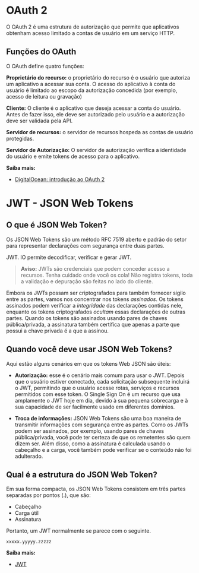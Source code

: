 # OAuth 2

O OAuth 2 é uma estrutura de autorização que permite que aplicativos obtenham acesso limitado a contas de usuário em um serviço HTTP.

## Funções do OAuth

O OAuth define quatro funções:

**Proprietário do recurso:** o proprietário do recurso é o usuário que autoriza um aplicativo a acessar sua conta. O acesso do aplicativo à conta do usuário é limitado ao escopo da autorização concedida (por exemplo, acesso de leitura ou gravação)

**Cliente:** O cliente é o aplicativo que deseja acessar a conta do usuário. Antes de fazer isso, ele deve ser autorizado pelo usuário e a autorização deve ser validada pela API.

**Servidor de recursos:** o servidor de recursos hospeda as contas de usuário protegidas.

**Servidor de Autorização:** O servidor de autorização verifica a identidade do usuário e emite tokens de acesso para o aplicativo.


**Saiba mais:**
- [DigitalOcean: introdução ao OAuth 2](https://spring.io/projects/spring-framework)


# JWT - JSON Web Tokens

## O que é JSON Web Token?

Os JSON Web Tokens são um método RFC 7519 aberto e padrão do setor para representar declarações com segurança entre duas partes.

JWT. IO permite decodificar, verificar e gerar JWT.

> **Aviso:** JWTs são credenciais que podem conceder acesso a recursos. Tenha cuidado onde você os cola! Não registra tokens, toda a validação e depuração são feitas no lado do cliente.

Embora os JWTs possam ser criptografados para também fornecer sigilo entre as partes, vamos nos concentrar nos tokens *assinados*. Os tokens assinados podem verificar a *integridade* das declarações contidas nele, enquanto os tokens criptografados *ocultam* essas declarações de outras partes. Quando os tokens são assinados usando pares de chaves pública/privada, a assinatura também certifica que apenas a parte que possui a chave privada é a que a assinou.

## Quando você deve usar JSON Web Tokens?

Aqui estão alguns cenários em que os tokens Web JSON são úteis:

- **Autorização:** esse é o cenário mais comum para usar o JWT. Depois que o usuário estiver conectado, cada solicitação subsequente incluirá o JWT, permitindo que o usuário acesse rotas, serviços e recursos permitidos com esse token. O Single Sign On é um recurso que usa amplamente o JWT hoje em dia, devido à sua pequena sobrecarga e à sua capacidade de ser facilmente usado em diferentes domínios.

- **Troca de informações:** JSON Web Tokens são uma boa maneira de transmitir informações com segurança entre as partes. Como os JWTs podem ser assinados, por exemplo, usando pares de chaves pública/privada, você pode ter certeza de que os remetentes são quem dizem ser. Além disso, como a assinatura é calculada usando o cabeçalho e a carga, você também pode verificar se o conteúdo não foi adulterado.

## Qual é a estrutura do JSON Web Token?

Em sua forma compacta, os JSON Web Tokens consistem em três partes separadas por pontos (.), que são:

- Cabeçalho
- Carga útil
- Assinatura

Portanto, um JWT normalmente se parece com o seguinte.

`xxxxx.yyyyy.zzzzz`

**Saiba mais:**
- [JWT](https://jwt.io/)

